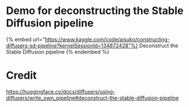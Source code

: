 # Demo for deconstructing the Stable Diffusion pipeline

{% embed url="https://www.kaggle.com/code/aisuko/constructing-diffusers-sd-pipeline?kernelSessionId=134872428"%}
Deconstruct the Stable Diffusion pipeline
{% endembed %}

# Credit
https://huggingface.co/docs/diffusers/using-diffusers/write_own_pipeline#deconstruct-the-stable-diffusion-pipeline